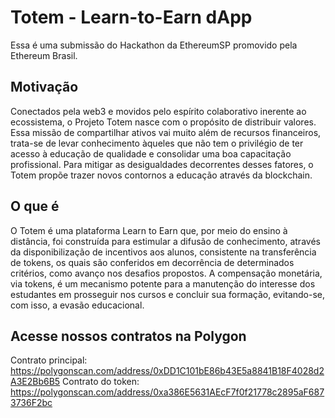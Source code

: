 # Totem - Learn-to-Earn dApp

Essa é uma submissão do Hackathon da EthereumSP promovido pela Ethereum Brasil.

## Motivação

Conectados pela web3 e movidos pelo espírito colaborativo inerente ao ecossistema, o Projeto Totem nasce com o propósito de distribuir valores. Essa missão de compartilhar ativos vai muito além de recursos financeiros, trata-se de levar conhecimento àqueles que não tem o privilégio de ter acesso à educação de qualidade e consolidar uma boa capacitação profissional. Para mitigar as desigualdades decorrentes desses fatores, o Totem propõe trazer novos contornos a educação através da blockchain.

## O que é 

O Totem é uma plataforma Learn to Earn que, por meio do ensino à distância, foi construída para estimular a difusão de conhecimento, através da disponibilização de incentivos aos alunos, consistente na transferência de tokens, os quais são conferidos em decorrência de determinados critérios, como avanço nos desafios propostos.
A compensação monetária, via tokens, é um mecanismo potente para a manutenção do interesse dos estudantes em prosseguir nos cursos e concluir sua formação, evitando-se, com isso, a evasão educacional.

## Acesse nossos contratos na Polygon

Contrato principal: https://polygonscan.com/address/0xDD1C101bE86b43E5a8841B18F4028d2A3E2Bb6B5
Contrato do token: https://polygonscan.com/address/0xa386E5631AEcF7f0f21778c2895aF6873736F2bc


